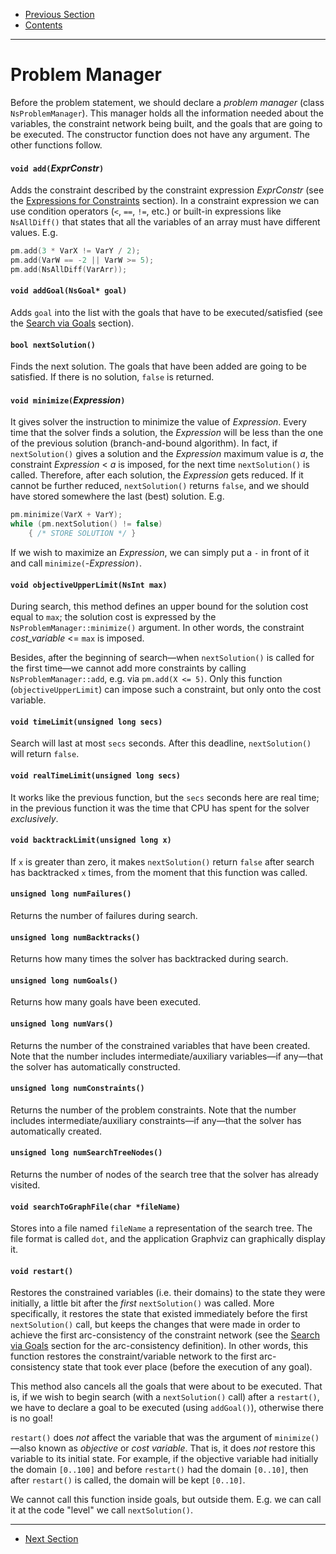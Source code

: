  - [Previous Section](Arrays.md)
 - [Contents](README.md)
------------------------


# Problem Manager

Before the problem statement, we should declare a _problem
manager_ (class `NsProblemManager`). This manager holds all
the information needed about the variables, the constraint
network being built, and the goals that are going to be
executed. The constructor function does not have any
argument. The other functions follow.


#### `void add(`_ExprConstr_`)`

Adds the constraint described by the constraint expression
_ExprConstr_ (see the [Expressions for
Constraints](Expressions.md) section). In a constraint
expression we can use condition operators (`<`, `==`, `!=`,
etc.) or built-in expressions like `NsAllDiff()` that states
that all the variables of an array must have different
values. E.g.

```c++
pm.add(3 * VarX != VarY / 2);
pm.add(VarW == -2 || VarW >= 5);
pm.add(NsAllDiff(VarArr));
```


#### `void addGoal(NsGoal* goal)`

Adds `goal` into the list with the goals that have to be
executed/satisfied (see the [Search via
Goals](Goals.md) section).


#### `bool nextSolution()`

Finds the next solution. The goals that have been added are
going to be satisfied. If there is no solution, `false` is
returned.


#### `void minimize(`_Expression_`)`

It gives solver the instruction to minimize the value of
_Expression_. Every time that the solver finds a solution,
the _Expression_ will be less than the one of the previous
solution (branch-and-bound algorithm). In fact, if
`nextSolution()` gives a solution and the _Expression_
maximum value is _a_, the constraint _Expression_ < _a_ is
imposed, for the next time `nextSolution()` is called.
Therefore, after each solution, the _Expression_ gets
reduced. If it cannot be further reduced, `nextSolution()`
returns `false`, and we should have stored somewhere the
last (best) solution. E.g.

```c++
pm.minimize(VarX + VarY);
while (pm.nextSolution() != false)
    { /* STORE SOLUTION */ }
```

If we wish to maximize an _Expression_, we can simply put a
`-` in front of it and call `minimize(`-_Expression_`)`.


#### `void objectiveUpperLimit(NsInt max)`

During search, this method defines an upper bound for the
solution cost equal to `max`; the solution cost is expressed
by the `NsProblemManager::minimize()` argument. In other
words, the constraint *cost_variable* <= `max` is imposed.

Besides, after the beginning of search—when `nextSolution()`
is called for the first time—we cannot add more constraints
by calling `NsProblemManager::add`, e.g. via `pm.add(X <=
5)`. Only this function (`objectiveUpperLimit`) can impose
such a constraint, but only onto the cost variable.


#### `void timeLimit(unsigned long secs)`

Search will last at most `secs` seconds. After this
deadline, `nextSolution()` will return `false`.


#### `void realTimeLimit(unsigned long secs)`

It works like the previous function, but the `secs` seconds
here are real time; in the previous function it was the time
that CPU has spent for the solver _exclusively_.


#### `void backtrackLimit(unsigned long x)`

If `x` is greater than zero, it makes `nextSolution()`
return `false` after search has backtracked `x` times, from
the moment that this function was called.


#### `unsigned long numFailures()`

Returns the number of failures during search.


#### `unsigned long numBacktracks()`

Returns how many times the solver has backtracked during
search.


#### `unsigned long numGoals()`

Returns how many goals have been executed.


#### `unsigned long numVars()`

Returns the number of the constrained variables that have
been created. Note that the number includes
intermediate/auxiliary variables—if any—that the solver has
automatically constructed.


#### `unsigned long numConstraints()`

Returns the number of the problem constraints. Note that the
number includes intermediate/auxiliary constraints—if
any—that the solver has automatically created.


#### `unsigned long numSearchTreeNodes()`

Returns the number of nodes of the search tree that the
solver has already visited.


#### `void searchToGraphFile(char *fileName)`

Stores into a file named `fileName` a representation of the
search tree. The file format is called `dot`, and the
application Graphviz can graphically display it.


#### `void restart()`

Restores the constrained variables (i.e. their domains) to
the state they were initially, a little bit after the
_first_ `nextSolution()` was called. More specifically, it
restores the state that existed immediately before the first
`nextSolution()` call, but keeps the changes that were made
in order to achieve the first arc-consistency of the
constraint network (see the [Search via Goals](Goals.md)
section for the arc-consistency definition). In other words,
this function restores the constraint/variable network to
the first arc-consistency state that took ever place (before
the execution of any goal).

This method also cancels all the goals that were about to be
executed. That is, if we wish to begin search (with a
`nextSolution()` call) after a `restart()`, we have to
declare a goal to be executed (using `addGoal()`), otherwise
there is no goal!

`restart()` does _not_ affect the variable that was the
argument of `minimize()`—also known as _objective_ or _cost
variable_. That is, it does _not_ restore this variable to
its initial state. For example, if the objective variable
had initially the domain `[0..100]` and before `restart()`
had the domain `[0..10]`, then after `restart()` is called,
the domain will be kept `[0..10]`.

We cannot call this function inside goals, but outside them.
E.g. we can call it at the code "level" we call
`nextSolution()`.

---------------------------------
 - [Next Section](Expressions.md)
